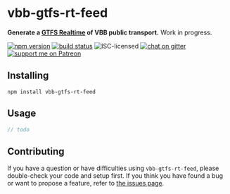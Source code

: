 # vbb-gtfs-rt-feed

**Generate a [GTFS Realtime](https://developers.google.com/transit/gtfs-realtime/) of VBB public transport.** Work in progress.

[![npm version](https://img.shields.io/npm/v/vbb-gtfs-rt-feed.svg)](https://www.npmjs.com/package/vbb-gtfs-rt-feed)
[![build status](https://img.shields.io/travis/derhuerst/vbb-gtfs-rt-feed.svg)](https://travis-ci.org/derhuerst/vbb-gtfs-rt-feed)
![ISC-licensed](https://img.shields.io/github/license/derhuerst/vbb-gtfs-rt-feed.svg)
[![chat on gitter](https://badges.gitter.im/derhuerst.svg)](https://gitter.im/derhuerst)
[![support me on Patreon](https://img.shields.io/badge/support%20me-on%20patreon-fa7664.svg)](https://patreon.com/derhuerst)


## Installing

```shell
npm install vbb-gtfs-rt-feed
```


## Usage

```js
// todo
```


## Contributing

If you have a question or have difficulties using `vbb-gtfs-rt-feed`, please double-check your code and setup first. If you think you have found a bug or want to propose a feature, refer to [the issues page](https://github.com/derhuerst/vbb-gtfs-rt-feed/issues).
